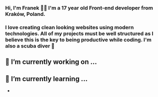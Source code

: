 <h3>Hi, I'm Franek 👋🏼 I'm a 17 year old Front-end developer from Kraków, Poland.</h3>
<h3>I love creating clean looking websites using modern technologies. All of my projects must be well structured as I believe this is the key to being productive while coding. I'm also a scuba diver 🤿</h3>

## 🔭 I’m currently working on ...
## 🌱 I’m currently learning ...
- <!--
- 👯 I’m looking to collaborate on ...
- 🤔 I’m looking for help with ...
- 💬 Ask me about ...
- 😄 Pronouns: ...
- ⚡ Fun fact: ...
-->
- 📫 How to reach me: ...

